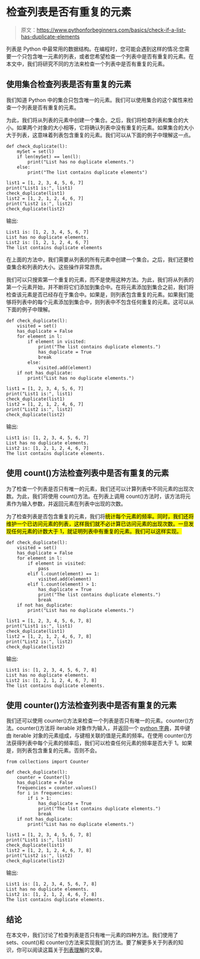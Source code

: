 # 检查列表是否有重复的元素

> 原文：<https://www.pythonforbeginners.com/basics/check-if-a-list-has-duplicate-elements>

列表是 Python 中最常用的数据结构。在编程时，您可能会遇到这样的情况:您需要一个只包含唯一元素的列表，或者您希望检查一个列表中是否有重复的元素。在本文中，我们将研究不同的方法来检查一个列表中是否有重复的元素。

## 使用集合检查列表是否有重复的元素

我们知道 Python 中的集合只包含唯一的元素。我们可以使用集合的这个属性来检查一个列表是否有重复的元素。

为此，我们将从列表的元素中创建一个集合。之后，我们将检查列表和集合的大小。如果两个对象的大小相等，它将确认列表中没有重复的元素。如果集合的大小大于列表，这意味着列表包含重复的元素。我们可以从下面的例子中理解这一点。

```
def check_duplicate(l):
    mySet = set(l)
    if len(mySet) == len(l):
        print("List has no duplicate elements.")
    else:
        print("The list contains duplicate elements")

list1 = [1, 2, 3, 4, 5, 6, 7]
print("List1 is:", list1)
check_duplicate(list1)
list2 = [1, 2, 1, 2, 4, 6, 7]
print("List2 is:", list2)
check_duplicate(list2) 
```

输出:

```
List1 is: [1, 2, 3, 4, 5, 6, 7]
List has no duplicate elements.
List2 is: [1, 2, 1, 2, 4, 6, 7]
The list contains duplicate elements
```

在上面的方法中，我们需要从列表的所有元素中创建一个集合。之后，我们还要检查集合和列表的大小。这些操作非常昂贵。

我们可以只搜索第一个重复的元素，而不是使用这种方法。为此，我们将从列表的第一个元素开始，并不断将它们添加到集合中。在将元素添加到集合之前，我们将检查该元素是否已经存在于集合中。如果是，则列表包含重复的元素。如果我们能够将列表中的每个元素添加到集合中，则列表中不包含任何重复的元素。这可以从下面的例子中理解。

```
def check_duplicate(l):
    visited = set()
    has_duplicate = False
    for element in l:
        if element in visited:
            print("The list contains duplicate elements.")
            has_duplicate = True
            break
        else:
            visited.add(element)
    if not has_duplicate:
        print("List has no duplicate elements.")

list1 = [1, 2, 3, 4, 5, 6, 7]
print("List1 is:", list1)
check_duplicate(list1)
list2 = [1, 2, 1, 2, 4, 6, 7]
print("List2 is:", list2)
check_duplicate(list2) 
```

输出:

```
List1 is: [1, 2, 3, 4, 5, 6, 7]
List has no duplicate elements.
List2 is: [1, 2, 1, 2, 4, 6, 7]
The list contains duplicate elements.
```

## 使用 count()方法检查列表中是否有重复的元素

为了检查一个列表是否只有唯一的元素，我们还可以计算列表中不同元素的出现次数。为此，我们将使用 count()方法。在列表上调用 count()方法时，该方法将元素作为输入参数，并返回元素在列表中出现的次数。

为了检查列表是否包含重复的元素，我们将<mark class="annotation-text annotation-text-yoast" id="annotation-text-ed8b31e8-11f5-40b4-bfa3-e28ccd4e596c">统计每个元素的频率。同时，我们还将维护一个已访问元素的列表，这样我们就不必计算已访问元素的出现次数。一旦发现任何元素的计数大于 1，就证明列表中有重复的元素。我们可以这样实现。</mark>

```
def check_duplicate(l):
    visited = set()
    has_duplicate = False
    for element in l:
        if element in visited:
            pass
        elif l.count(element) == 1:
            visited.add(element)
        elif l.count(element) > 1:
            has_duplicate = True
            print("The list contains duplicate elements.")
            break
    if not has_duplicate:
        print("List has no duplicate elements.")

list1 = [1, 2, 3, 4, 5, 6, 7, 8]
print("List1 is:", list1)
check_duplicate(list1)
list2 = [1, 2, 1, 2, 4, 6, 7, 8]
print("List2 is:", list2)
check_duplicate(list2)
```

输出:

```
List1 is: [1, 2, 3, 4, 5, 6, 7, 8]
List has no duplicate elements.
List2 is: [1, 2, 1, 2, 4, 6, 7, 8]
The list contains duplicate elements.
```

## 使用 counter()方法检查列表中是否有重复的元素

我们还可以使用 counter()方法来检查一个列表是否只有唯一的元素。counter()方法。counter()方法将 iterable 对象作为输入，并返回一个 [python 字典](https://www.pythonforbeginners.com/dictionary/how-to-use-dictionaries-in-python/)，其中键由 iterable 对象的元素组成，与键相关联的值是元素的频率。在使用 counter()方法获得列表中每个元素的频率后，我们可以检查任何元素的频率是否大于 1。如果是，则列表包含重复的元素。否则不会。

```
from collections import Counter

def check_duplicate(l):
    counter = Counter(l)
    has_duplicate = False
    frequencies = counter.values()
    for i in frequencies:
        if i > 1:
            has_duplicate = True
            print("The list contains duplicate elements.")
            break
    if not has_duplicate:
        print("List has no duplicate elements.")

list1 = [1, 2, 3, 4, 5, 6, 7, 8]
print("List1 is:", list1)
check_duplicate(list1)
list2 = [1, 2, 1, 2, 4, 6, 7, 8]
print("List2 is:", list2)
check_duplicate(list2) 
```

输出:

```
List1 is: [1, 2, 3, 4, 5, 6, 7, 8]
List has no duplicate elements.
List2 is: [1, 2, 1, 2, 4, 6, 7, 8]
The list contains duplicate elements.
```

## 结论

在本文中，我们讨论了检查列表是否只有唯一元素的四种方法。我们使用了 sets、count()和 counter()方法来实现我们的方法。要了解更多关于列表的知识，你可以阅读这篇关于[列表理解](https://www.pythonforbeginners.com/basics/list-comprehensions-in-python)的文章。